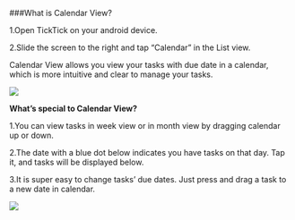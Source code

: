 ###What is Calendar View?

1.Open TickTick on your android device. 

2.Slide the screen to the right and tap “Calendar” in the List view. 

Calendar View allows you view your tasks with due date in a calendar, which is more intuitive and clear to manage your tasks. 

![](../images/andcalendarview1.png)

**What’s special to Calendar View?**

1.You can view tasks in week view or in month view by dragging calendar up or down. 

2.The date with a blue dot below indicates you have tasks on that day. Tap it, and tasks will be displayed below.

3.It is super easy to change tasks’ due dates. Just press and drag a task to a new date in calendar. 

![](../images/andcalendadrag.png)